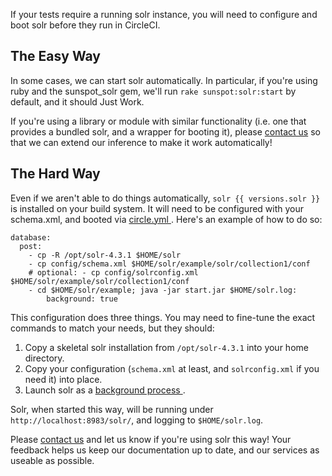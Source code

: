   If your tests require a running solr instance, you will need to configure
  and boot solr before they run in CircleCI.

## The Easy Way

  In some cases, we can start solr automatically. In particular, if you're
  using ruby and the sunspot_solr gem, we'll run
  `rake sunspot:solr:start`
  by default, and it should Just Work.

  If you're using a library or module with similar functionality (i.e. one
  that provides a bundled solr, and a wrapper for booting it), please
  [contact us](mailto:sayhi@circleci.com)
  so that we can extend our inference to make it work automatically!

## The Hard Way

  Even if we aren't able to do things automatically,
  `
    solr
    {{ versions.solr }}
  `
  is installed on your build system. It will need to be configured with your
  schema.xml, and booted via
    [
    circle.yml
  ](/docs/configuration).
  Here's an example of how to do so:

```
database:
  post:
    - cp -R /opt/solr-4.3.1 $HOME/solr
    - cp config/schema.xml $HOME/solr/example/solr/collection1/conf
    # optional: - cp config/solrconfig.xml $HOME/solr/example/solr/collection1/conf
    - cd $HOME/solr/example; java -jar start.jar $HOME/solr.log:
        background: true
```

  This configuration does three things. You may need to fine-tune the exact commands
  to match your needs, but they should:

1.  Copy a skeletal solr installation from
      `/opt/solr-4.3.1`
      into your home directory.
2.  Copy your configuration (`schema.xml` at least, and
      `solrconfig.xml`
      if you need it)
      into place.
3.  Launch solr as a
            [
        background process
      ](/docs/background-process).

  Solr, when started this way, will be running under
  `http://localhost:8983/solr/`,
  and logging to `$HOME/solr.log`.

  Please
  [contact us](mailto:sayhi@circleci.com)
  and let us know if you're using solr this way! Your feedback helps us keep our
  documentation up to date, and our services as useable as possible.